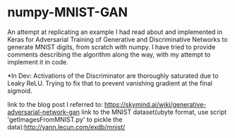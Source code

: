 # numpy-MNIST-GAN

  An attempt at replicating an example I had read about and implemented in Keras for Adversarial Training of Generative and Discriminative Networks to generate MNIST digits, from scratch with numpy. I have tried to provide comments describing the algorithm along the way, with my attempt to implement it in code.


*In Dev: Activations of the Discriminator are thoroughly saturated due to Leaky ReLU. Trying to fix that to prevent vanishing gradient at the final sigmoid.


link to the blog post I referred to: https://skymind.ai/wiki/generative-adversarial-network-gan
link to the MNIST dataset(ubyte format, use script 'getImagesFromMNIST.py' to pickle the data):http://yann.lecun.com/exdb/mnist/
